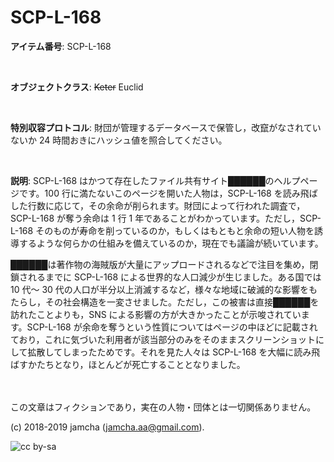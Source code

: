 

# SCP-L-168

**アイテム番号**: SCP-L-168  

<br>  

**オブジェクトクラス**: <del>Keter</del> Euclid  

<br>  

**特別収容プロトコル**: 財団が管理するデータベースで保管し，改竄がなされていないか 24 時間おきにハッシュ値を照合してください。  

<br>  

**説明**: SCP-L-168 はかつて存在したファイル共有サイト██████のヘルプページです。100 行に満たないこのページを開いた人物は，SCP-L-168 を読み飛ばした行数に応じて，その余命が削られます。財団によって行われた調査で，SCP-L-168 が奪う余命は 1 行 1 年であることがわかっています。ただし，SCP-L-168 そのものが寿命を削っているのか，もしくはもともと余命の短い人物を誘導するような何らかの仕組みを備えているのか，現在でも議論が続いています。  

██████は著作物の海賊版が大量にアップロードされるなどで注目を集め，閉鎖されるまでに SCP-L-168 による世界的な人口減少が生じました。ある国では 10 代〜 30 代の人口が半分以上消滅するなど，様々な地域に破滅的な影響をもたらし，その社会構造を一変させました。ただし，この被害は直接██████を訪れたことよりも，SNS による影響の方が大きかったことが示唆されています。SCP-L-168 が余命を奪うという性質についてはページの中ほどに記載されており，これに気づいた利用者が該当部分のみをそのままスクリーンショットにして拡散してしまったためです。それを見た人々は SCP-L-168 を大幅に読み飛ばすかたちとなり，ほとんどが死亡することとなりました。  

<br>  
<br>  
この文章はフィクションであり，実在の人物・団体とは一切関係ありません。  

(c) 2018-2019 jamcha (jamcha.aa@gmail.com).  

![cc by-sa](https://i.creativecommons.org/l/by-sa/4.0/88x31.png)  

